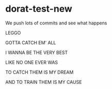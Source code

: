 # dorat-test-new

We push lots of commits and see what happens

LEGGO

GOTTA CATCH EM' ALL

I WANNA BE THE VERY BEST 

LIKE NO ONE EVER WAS

TO CATCH THEM IS MY DREAM

AND TO TRAIN THEM IS MY CAUSE
